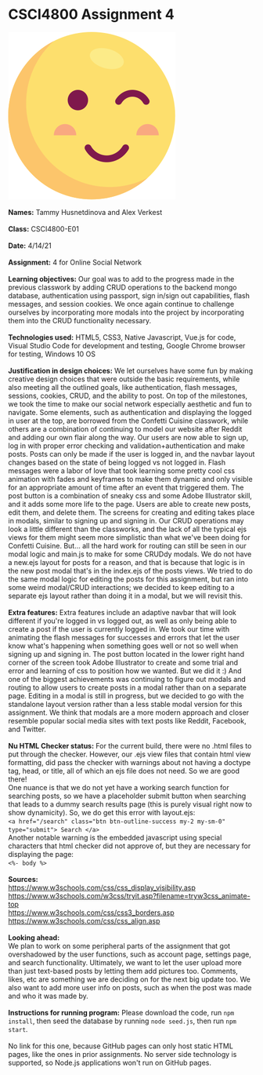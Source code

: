 # CSCI4800 Assignment 4

![Screenshot](public/img/smol-wink.svg)

**Names:** Tammy Husnetdinova and Alex Verkest<br>
<br>
**Class:** CSCI4800-E01 <br>
<br>
**Date:** 4/14/21 <br>
<br>
**Assignment:** 4 for Online Social Network <br>
<br>
**Learning objectives:** Our goal was to add to the progress made in the previous classwork by adding CRUD operations to the backend mongo database, authentication using passport, sign in/sign out capabilities, flash messages, and session cookies. We once again continue to challenge ourselves by incorporating more modals into the project by incorporating them into the CRUD functionality necessary. <br>
<br>
**Technologies used:** HTML5, CSS3, Native Javascript, Vue.js for code, Visual Studio Code for development and testing, Google Chrome browser for testing, Windows 10 OS <br>
<br>
**Justification in design choices:** We let ourselves have some fun by making creative design choices that were outside the basic requirements, while also meeting all the outlined goals, like authentication, flash messages, sessions, cookies, CRUD, and the ability to post. On top of the milestones, we took the time to make our social network especially aesthetic and fun to navigate. Some elements, such as authentication and displaying the logged in user at the top, are borrowed from the Confetti Cuisine classwork, while others are a combination of continuing to model our website after Reddit and adding our own flair along the way. Our users are now able to sign up, log in with proper error checking and validation+authentication and make posts. Posts can only be made if the user is logged in, and the navbar layout changes based on the state of being logged vs not logged in. Flash messages were a labor of love that took learning some pretty cool css animation with fades and keyframes to make them dynamic and only visible for an appropriate amount of time after an event that triggered them. The post button is a combination of sneaky css and some Adobe Illustrator skill, and it adds some more life to the page. Users are able to create new posts, edit them, and delete them. The screens for creating and editing takes place in modals, similar to signing up and signing in. Our CRUD operations may look a little different than the classworks, and the lack of all the typical ejs views for them might seem more simplistic than what we've been doing for Confetti Cuisine. But... all the hard work for routing can still be seen in our modal logic and main.js to make for some CRUDdy modals. We do not have a new.ejs layout for posts for a reason, and that is because that logic is in the new post modal that's in the index.ejs of the posts views. We tried to do the same modal logic for editing the posts for this assignment, but ran into some weird modal/CRUD interactions; we decided to keep editing to a separate ejs layout rather than doing it in a modal, but we will revisit this. <br>
<br>
**Extra features:** Extra features include an adaptive navbar that will look different if you're logged in vs logged out, as well as only being able to create a post if the user is currently logged in. We took our time with animating the flash messages for successes and errors that let the user know what's happening when something goes well or not so well when signing up and signing in. The post button located in the lower right hand corner of the screen took Adobe Illustrator to create and some trial and error and learning of css to position how we wanted. But we did it :) And one of the biggest achievements was continuing to figure out modals and routing to allow users to create posts in a modal rather than on a separate page. Editing in a modal is still in progress, but we decided to go with the standalone layout version rather than a less stable modal version for this assignment. We think that modals are a more modern approach and closer resemble popular social media sites with text posts like Reddit, Facebook, and Twitter. <br>
<br>
**Nu HTML Checker status:** For the current build, there were no  .html files to put through the checker. 
However, our .ejs view files that contain html view formatting, did pass the checker with warnings about not having a doctype tag, head, or title, all of which an ejs file does not need. So we are good there! <br>
One nuance is that we do not yet have a working search function for searching posts, so we have a placeholder submit button when searching that leads to a dummy search results page (this is purely visual right now to show dynamicity). So, we do get this error with layout.ejs: <br>
`<a href="/search" class="btn btn-outline-success my-2 my-sm-0" type="submit"> Search </a>`<br>
Another notable warning is the embedded javascript using special characters that html checker did not approve of, but they are necessary for displaying the page: <br>
`<%- body %>` <br>
<br>
**Sources:** <br>
https://www.w3schools.com/css/css_display_visibility.asp <br>
https://www.w3schools.com/w3css/tryit.asp?filename=tryw3css_animate-top <br>
https://www.w3schools.com/css/css3_borders.asp <br>
https://www.w3schools.com/css/css_align.asp <br>
<br>
**Looking ahead:** <br>
We plan to work on some peripheral parts of the assignment that got overshadowed by the user functions, such as account page, settings page, and search functionality. Ultimately, we want to let the user upload more than just text-based posts by letting them add pictures too. Comments, likes, etc are something we are deciding on for the next big update too. We also want to add more user info on posts, such as when the post was made and who it was made by. <br>
<br>
**Instructions for running program:** Please download the code, run `npm install`, then seed the database by running `node seed.js`, then run `npm start`. <br>
<br>
No link for this one, because GitHub pages can only host static HTML pages, like the ones in prior assignments. No server side technology is supported, so Node.js applications won't run on GitHub pages. <br>
<br>

